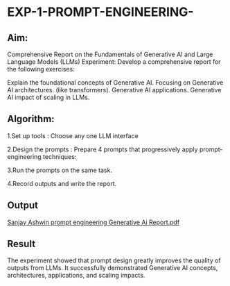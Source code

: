 # EXP-1-PROMPT-ENGINEERING-

## Aim: 
Comprehensive Report on the Fundamentals of Generative AI and Large Language Models (LLMs)
Experiment: Develop a comprehensive report for the following exercises:

Explain the foundational concepts of Generative AI.
Focusing on Generative AI architectures. (like transformers).
Generative AI applications.
Generative AI impact of scaling in LLMs.

## Algorithm:
1.Set up tools : Choose any one LLM interface

2.Design the prompts : Prepare 4 prompts that progressively apply prompt-engineering techniques:

3.Run the prompts on the same task.

4.Record outputs and write the report.
## Output

[Sanjay Ashwin prompt engineering Generative Ai Report.pdf](https://github.com/user-attachments/files/22057530/Sanjay.Ashwin.prompt.engineering.Generative.Ai.Report.pdf)

## Result
The experiment showed that prompt design greatly improves the quality of outputs from LLMs. It successfully demonstrated Generative AI concepts, architectures, applications, and scaling impacts.
